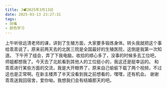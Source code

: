```yaml
---
title: J🕊️2025年3月13日
date: 2025-03-13 23:27:31
tags:
- 拌嘴
- 颜色学习
---
```

上午听徐远清老师的课，讲到了生殖方面，大家要多锻炼身体。转头我就把这个事给乖乖说了，原来前两天去的北医三院是全国最好的生殖医院，这倒是我第一次知道。
下午开了组会，弄了下我电脑，收拾的顺心多了，没事的时候多去工位吧，师姐都想我了。今天去了北航看到其他人的工位挺小的，我这还是挺幸运的。
和乖乖进行某些方面的交流，我是大开眼界了，原来自己偷偷下载了两个视频，不过这也是正常啊。在新主楼弄了半天没看到我之前想看的，嘿嘿，还有机会。
谢谢乖乖送我回宿舍，爱你呦。我想我们会有结婚那天的吧。